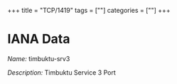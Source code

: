 +++
title = "TCP/1419"
tags = [""]
categories = [""]
+++

# IANA Data

_Name:_ timbuktu-srv3

_Description:_ Timbuktu Service 3 Port

